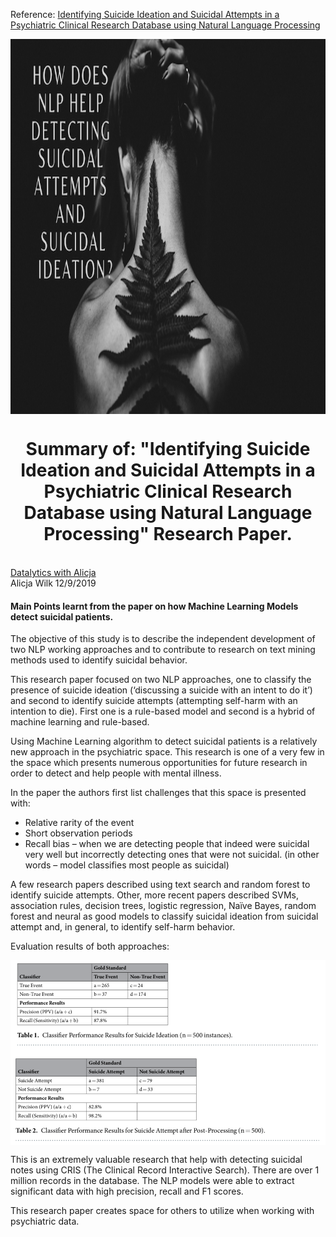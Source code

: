 Reference: [Identifying Suicide Ideation and Suicidal Attempts in a Psychiatric Clinical Research Database using Natural Language Processing](https://www.nature.com/articles/s41598-018-25773-2)

<img src="cover-photo.png" width="1200" height="600" align="center"/>

<p>
    <h1>
        <center>
Summary of:
"Identifying Suicide Ideation and Suicidal Attempts in a Psychiatric Clinical Research Database using Natural Language Processing" Research Paper. 
        </center>
    </h1>
</p>


<br> [Datalytics with Alicja]() </br>
Alicja Wilk 12/9/2019

#### **Main Points learnt from the paper on how Machine Learning Models detect suicidal patients.**

The objective of this study is to describe the independent development of two NLP working approaches and to contribute to research on text mining methods used to identify suicidal behavior.

This research paper focused on two NLP approaches, one to classify the presence of suicide ideation (‘discussing a suicide with an intent to do it’) and second to identify suicide attempts (attempting self-harm with an intention to die). First one is a rule-based model and second is a hybrid of machine learning and rule-based.

Using Machine Learning algorithm to detect suicidal patients is a relatively new approach in the psychiatric space. This research is one of a very few in the space which presents numerous opportunities for future research in order to detect and help people with mental illness. 

In the paper the authors first list challenges that this space is presented with: 
-	Relative rarity of the event 
-	Short observation periods 
-	Recall bias – when we are detecting people that indeed were suicidal very well but incorrectly detecting ones that were not suicidal. (in other words – model classifies most people as suicidal)

A few research papers described using text search and random forest to identify suicide attempts. Other, more recent papers described SVMs, association rules, decision trees, logistic regression, Naïve Bayes, random forest and neural as good models to classify suicidal ideation from suicidal attempt and, in general, to identify self-harm behavior. 

Evaluation results of both approaches: 



<img src="table1.png" align="center"/>


<img src="table2.png" align="center"/>

This is an extremely valuable research that help with detecting suicidal notes using CRIS (The Clinical Record Interactive Search). There are over 1 million records in the database. The NLP models were able to extract significant data with high precision, recall and F1 scores. 

This research paper creates space for others to utilize when working with psychiatric data.

